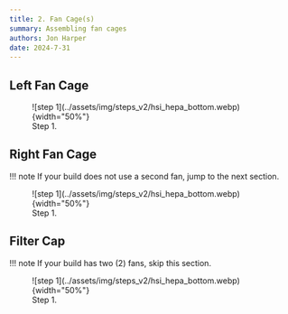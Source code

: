 ```yaml
---
title: 2. Fan Cage(s)
summary: Assembling fan cages
authors: Jon Harper
date: 2024-7-31
---
```


## Left Fan Cage

<figure markdown>
![step 1](../assets/img/steps_v2/hsi_hepa_bottom.webp){width="50%"}
<figcaption markdown>
Step 1. 
</figcaption>
</figure>

## Right Fan Cage

!!! note
    If your build does not use a second fan, jump to the next section.

<figure markdown>
![step 1](../assets/img/steps_v2/hsi_hepa_bottom.webp){width="50%"}
<figcaption markdown>
Step 1. 
</figcaption>
</figure>

## Filter Cap

!!! note
    If your build has two (2) fans, skip this section.

<figure markdown>
![step 1](../assets/img/steps_v2/hsi_hepa_bottom.webp){width="50%"}
<figcaption markdown>
Step 1. 
</figcaption>
</figure>